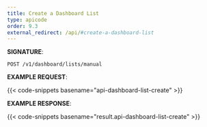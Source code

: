 ```yaml
---
title: Create a Dashboard List
type: apicode
order: 9.3
external_redirect: /api/#create-a-dashboard-list
---
```



**SIGNATURE**:


`POST /v1/dashboard/lists/manual`


**EXAMPLE REQUEST**:


{{< code-snippets basename="api-dashboard-list-create" >}}


**EXAMPLE RESPONSE**:


{{< code-snippets basename="result.api-dashboard-list-create" >}}
